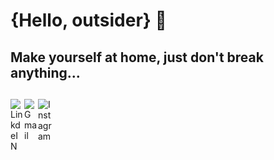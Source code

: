 # {Hello, outsider} 👋
## Make yourself at home, just don't break anything...
## <a target="_blank" href="https://www.linkedin.com/in/gibuselli/">
  <img align="left" alt="LinkdeIN" width="22px" src="https://cdn.jsdelivr.net/npm/simple-icons@v3/icons/linkedin.svg" />
</a> <a target="_blank" href="mailto:gibuselli@gmail.com">
  <img align="left" alt="Gmail" width="22px" src="https://cdn.jsdelivr.net/npm/simple-icons@v3/icons/gmail.svg" />
</a> <a target="_blank" href="https://www.instagram.com/gi.buselli//">
  <img align="left" alt="Instagram" width="22px" src="https://cdn.jsdelivr.net/npm/simple-icons@v3/icons/instagram.svg" />
</a>
<!--
**gibuselli/gibuselli** is a ✨ _special_ ✨ repository because its `README.md` (this file) appears on your GitHub profile.

:bowtie: Hi, my name is Giovani Buselli, I'm a Junior Front-End Developer from São Paulo, Brazil.
24 years old and 1 year coding, since I discovered my passion for technology.
Currently, improving my abilities with JavaScript Stack (ReactJS & Node.js).

**Learn some facts about me:**

* :mortar_board: System Analysis and Development graduation student
* :closed_book: Book lover
* :guitar: Bass, drums & guitar player
* :kimono: Kung Fu practitioner
* :question: I also got a Journalism graduation and a 2 years' experience as a Human Resources Assistant and Subtitle Translator

**Technologies I'm currently learning:**

<code><img height="20" src="https://raw.githubusercontent.com/github/explore/80688e429a7d4ef2fca1e82350fe8e3517d3494d/topics/javascript/javascript.png"></code> <code><img height="20" src="https://raw.githubusercontent.com/github/explore/80688e429a7d4ef2fca1e82350fe8e3517d3494d/topics/react/react.png"></code> 
<code><img height="20" src="https://raw.githubusercontent.com/github/explore/80688e429a7d4ef2fca1e82350fe8e3517d3494d/topics/nodejs/nodejs.png"></code>

**Technologies I'm interested in learning:**

<code><img height="20" src="https://raw.githubusercontent.com/github/explore/80688e429a7d4ef2fca1e82350fe8e3517d3494d/topics/python/python.png"></code>
<code><img height="20" src="https://raw.githubusercontent.com/github/explore/80688e429a7d4ef2fca1e82350fe8e3517d3494d/topics/java/java.png"></code> 




